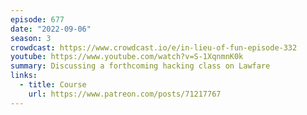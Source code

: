 ```yaml
---
episode: 677
date: "2022-09-06"
season: 3
crowdcast: https://www.crowdcast.io/e/in-lieu-of-fun-episode-332
youtube: https://www.youtube.com/watch?v=S-1XqnmnK0k
summary: Discussing a forthcoming hacking class on Lawfare
links:
  - title: Course
    url: https://www.patreon.com/posts/71217767
---
```

